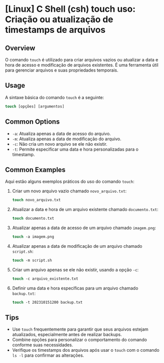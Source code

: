 # [Linux] C Shell (csh) touch uso: Criação ou atualização de timestamps de arquivos

## Overview
O comando `touch` é utilizado para criar arquivos vazios ou atualizar a data e hora de acesso e modificação de arquivos existentes. É uma ferramenta útil para gerenciar arquivos e suas propriedades temporais.

## Usage
A sintaxe básica do comando `touch` é a seguinte:

```csh
touch [opções] [argumentos]
```

## Common Options
- `-a`: Atualiza apenas a data de acesso do arquivo.
- `-m`: Atualiza apenas a data de modificação do arquivo.
- `-c`: Não cria um novo arquivo se ele não existir.
- `-t`: Permite especificar uma data e hora personalizadas para o timestamp.

## Common Examples
Aqui estão alguns exemplos práticos do uso do comando `touch`:

1. Criar um novo arquivo vazio chamado `novo_arquivo.txt`:
   ```csh
   touch novo_arquivo.txt
   ```

2. Atualizar a data e hora de um arquivo existente chamado `documento.txt`:
   ```csh
   touch documento.txt
   ```

3. Atualizar apenas a data de acesso de um arquivo chamado `imagem.png`:
   ```csh
   touch -a imagem.png
   ```

4. Atualizar apenas a data de modificação de um arquivo chamado `script.sh`:
   ```csh
   touch -m script.sh
   ```

5. Criar um arquivo apenas se ele não existir, usando a opção `-c`:
   ```csh
   touch -c arquivo_existente.txt
   ```

6. Definir uma data e hora específicas para um arquivo chamado `backup.txt`:
   ```csh
   touch -t 202310151200 backup.txt
   ```

## Tips
- Use `touch` frequentemente para garantir que seus arquivos estejam atualizados, especialmente antes de realizar backups.
- Combine opções para personalizar o comportamento do comando conforme suas necessidades.
- Verifique os timestamps dos arquivos após usar o `touch` com o comando `ls -l` para confirmar as alterações.